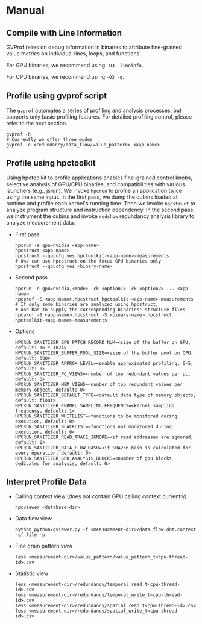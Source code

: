 # Manual

## Compile with Line Information

GVProf relies on debug information in binaries to attribute fine-grained value metrics on individual lines, loops, and functions. 

For GPU binaries, we recommend using `-O3 -lineinfo`.

For CPU binaries, we recommend using `-O3 -g`.

## Profile using gvprof script

The `gvprof` automates a series of profiling and analysis processes, but supports only basic profiling features. For detailed profiling control, please refer to the next section.

```
gvprof -h
# Currently we offer three modes
gvprof -e <redundancy/data_flow/value_pattern> <app-name>
```

## Profile using hpctoolkit

Using hpctoolkit to profile applications enables fine-grained control knobs, selective analysis of GPU/CPU binaries, and compatibilities with various launchers (e.g., jsrun).
We invoke `hpcrun` to profile an application twice using the same input.
In the first pass, we dump the cubins loaded at runtime and profile each kernel's running time.
Then we invoke `hpcstruct` to analyze program structure and instruction dependency.
In the second pass, we instrument the cubins and invoke `redshow` redundancy analysis library to analyze measurement data.

- First pass
   
      hpcrun -e gpu=nvidia <app-name>
      hpcstruct <app-name>
      hpcstruct --gpucfg yes hpctoolkit-<app-name>-measurements
      # One can use hpcstruct on the focus GPU binaries only 
      hpcstruct --gpucfg yes <binary-name>
   
- Second pass

      hpcrun -e gpu=nvidia,<mode> -ck <option1> -ck <option2> ... <app-name>
      hpcprof -S <app-name>.hpcstruct hpctoolkit-<app-name>-measurements    
      # If only some binaries are analyzed using hpcstruct,
      # one has to supply the corresponding binaries' structure files
      hpcprof -S <app-name>.hpcstruct -S <binary-name>.hpcstruct hpctoolkit-<app-name>-measurements    

- Options

      HPCRUN_SANITIZER_GPU_PATCH_RECORD_NUM=<size of the buffer on GPU, default: 16 * 1024>
      HPCRUN_SANITIZER_BUFFER_POOL_SIZE=<size of the buffer pool on CPU, default: 500>
      HPCRUN_SANITIZER_APPROX_LEVEL=<enable approximated profiling, 0-5, default: 0>
      HPCRUN_SANITIZER_PC_VIEWS=<number of top redundant values per pc, default: 0>
      HPCRUN_SANITIZER_MEM_VIEWS=<number of top redundant values per memory object, default: 0>
      HPCRUN_SANITIZER_DEFAULT_TYPE=<default data type of memory objects, default: float>
      HPCRUN_SANITIZER_KERNEL_SAMPLING_FREQUENCY=<kernel sampling frequency, default: 1>
      HPCRUN_SANITIZER_WHITELIST=<functions to be monitored during execution, default: 0>
      HPCRUN_SANITIZER_BLACKLIST=<functions not monitored during execution, default: 0>
      HPCRUN_SANITIZER_READ_TRACE_IGNORE=<if read addresses are ignored, default: 0>
      HPCRUN_SANITIZER_DATA_FLOW_HASH=<if SHA256 hash is calculated for every operation, default: 0>
      HPCRUN_SANITIZER_GPU_ANALYSIS_BLOCKS=<number of gpu blocks dedicated for analysis, default: 0>

## Interpret Profile Data

- Calling context view (does not contain GPU calling context currently)

      hpcviewer <database-dir>
      
- Data flow view

      python python/gviewer.py -f <measurement-dir>/data_flow.dot.context -cf file -p 

- Fine grain pattern view

      less <measurement-dir>/value_pattern/value_pattern_t<cpu-thread-id>.csv
      
- Statistic view

      less <measurement-dir>/redundancy/temporal_read_t<cpu-thread-id>.csv
      less <measurement-dir>/redundancy/temporal_write_t<cpu-thread-id>.csv
      less <measurement-dir>/redundancy/spatial_read_t<cpu-thread-id>.csv
      less <measurement-dir>/redundancy/spatial_write_t<cpu-thread-id>.csv
